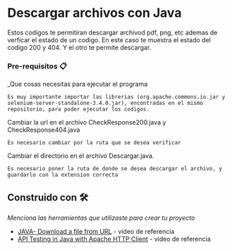 # Descargar archivos con Java
Estos codigos te permitiran descargar archivod pdf, png, etc ademas de verficar el estado de un codigo.
En este caso te muestra el estado del codigo 200 y 404.
Y el otro te permite descargar.
### Pre-requisitos 📋

_Que cosas necesitas para ejecutar el programa

```
Es muy importante importar las librerias (org.apache.commons.io.jar y selenium-server-standalone-3.4.0.jar), encontradas en el mismo repositorio, para poder ejecutar los codigos.
```

Cambiar la url en el archivo CheckResponse200.java y CheckResponse404.java
```
Es necesario cambiar por la ruta que se desea verificar
```
Cambiar el directorio en el archivo Descargar.java.
```
Es necesario poner la ruta de donde se desea descargar el archivo, y guardarlo con la extension correcta
```

## Construido con 🛠️

_Menciona las herramientas que utilizaste para crear tu proyecto_

* [JAVA- Download a file from URL](https://www.youtube.com/watch?v=DveaDNHEhbg) - video de referencia
* [API Testing in Java with Apache HTTP Client](https://www.youtube.com/watch?v=RK2y5Dq8oJQ) - video de referencia

